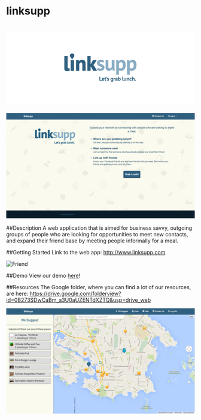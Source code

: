 linksupp
====

![Banner](mockups/logo-banner.png)
====

![Login](screenshots/LoginScreen.png)

##Description
A web application that is aimed for business savvy, outgoing groups of people who are looking for opportunities to meet new contacts, and expand their friend base by meeting people informally for a meal.

##Getting Started
Link to the web app: http://www.linksupp.com

![Friend](screenshots/LinksScreen.png)

##Demo
View our demo [here](http://youtu.be/6ol6h0DApqQ)!

##Resources
The Google folder, where you can find a lot of our resources, are here: https://drive.google.com/folderview?id=0B273SDwCaBm_a3U0aUZENTdXZTQ&usp=drive_web

![Map](screenshots/InitialMapScreen.png)

